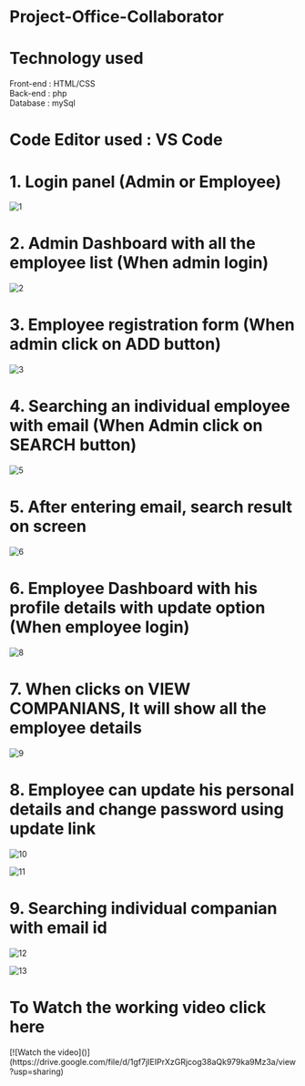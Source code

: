 # Project-Office-Collaborator

<h1>Technology used<br></h1>
Front-end : HTML/CSS
<br>Back-end : php
<br>Database : mySql

<h1>Code Editor used : VS Code</h1>

<h1>1. Login panel (Admin or Employee)</h1>

![1](https://user-images.githubusercontent.com/75683493/134159785-6e2ff95b-3959-4fc9-9687-0eafe186eb99.png)

<h1>2. Admin Dashboard with all the employee list (When admin login)</h1>

![2](https://user-images.githubusercontent.com/75683493/134160095-8eddc30f-2f8f-4fe4-86cb-0c29ad0d407a.png)

<h1>3. Employee registration form (When admin click on ADD button)</h1>

![3](https://user-images.githubusercontent.com/75683493/134160349-ee8f1b31-a1c2-4f4a-8668-b73365499e65.png)

<h1>4. Searching an individual employee with email (When Admin click on SEARCH button)</h1>

![5](https://user-images.githubusercontent.com/75683493/134160850-4d14f533-c3e7-4910-aec2-95c050748b26.png)

<h1>5. After entering email, search result on screen</h1>

![6](https://user-images.githubusercontent.com/75683493/134160943-b73b14ce-beb2-4d04-b3e4-ff56e6035300.png)

<h1>6. Employee Dashboard with his profile details with update option (When employee login)</h1>

![8](https://user-images.githubusercontent.com/75683493/134161239-54e42abf-aef7-45cf-bbe6-39173cadedaa.png)

<h1>7. When clicks on VIEW COMPANIANS, It will show all the employee details</h1>

![9](https://user-images.githubusercontent.com/75683493/134161543-89f0e76c-a795-4ba7-a273-d8e54d79e5e4.png)

<h1>8. Employee can update his personal details and change password using update link</h1>

![10](https://user-images.githubusercontent.com/75683493/134161662-9fad79d8-85fe-4998-b83d-5f1094006b76.png)

![11](https://user-images.githubusercontent.com/75683493/134162093-6cef8145-f2d2-40de-8b14-fe6dc1670d3d.png)


<h1>9. Searching individual companian with email id</h1>

![12](https://user-images.githubusercontent.com/75683493/134161956-8280dc42-58b1-4ab1-a02a-da83be0c255d.png)

![13](https://user-images.githubusercontent.com/75683493/134162074-ad1c1a53-ccdc-4d7d-ae7f-72f09d2dffda.png)


<h1>To Watch the working video click here</h1>
[![Watch the video]()](https://drive.google.com/file/d/1gf7jIEIPrXzGRjcog38aQk979ka9Mz3a/view?usp=sharing)



